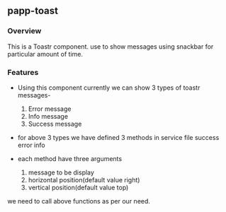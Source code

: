 ## papp-toast

### Overview

This is a Toastr component. use to show messages using snackbar for particular amount of time.

### Features

- Using this component currently we can show 3 types of toastr messages-
  1. Error message
  2. Info message
  3. Success message

- for above 3 types we have defined 3 methods in service file
  success
  error
  info

- each method have three arguments
  1. message to be display
  2. horizontal position(default value right)
  2. vertical position(default value top)

we need to call above functions as per our need.
